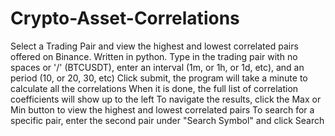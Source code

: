 # Crypto-Asset-Correlations
Select a Trading Pair and view the highest and lowest correlated pairs offered on Binance. Written in python.
Type in the trading pair with no spaces or '/' (BTCUSDT), enter an interval (1m, or 1h, or 1d, etc), and an period (10, or 20, 30, etc)
Click submit, the program will take a minute to calculate all the correlations
When it is done, the full list of correlation coefficients will show up to the left
To navigate the results, click the Max or Min button to view the highest and lowest correlated pairs
To search for a specific pair, enter the second pair under "Search Symbol" and click Search
